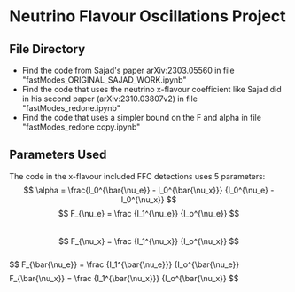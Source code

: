# Neutrino Flavour Oscillations Project  
## File Directory
- Find the code from Sajad's paper arXiv:2303.05560 in file "fastModes_ORIGINAL_SAJAD_WORK.ipynb"  
- Find the code that uses the neutrino x-flavour coefficient like Sajad did in his second paper (arXiv:2310.03807v2) in file "fastModes_redone.ipynb"
- Find the code that uses a simpler bound on the F and alpha in file "fastModes_redone copy.ipynb"
## Parameters Used
The code in the x-flavour included FFC detections uses 5 parameters:  
$$ \alpha = \frac{I_0^{\bar{\nu_e}} - I_0^{\bar{\nu_x}}}  {I_0^{\nu_e} - I_0^{\nu_x}} $$ 
$$ F_{\nu_e} = \frac {I_1^{\nu_e}}  {I_o^{\nu_e}} $$  
$$ F_{\nu_x} = \frac {I_1^{\nu_x}}  {I_o^{\nu_x}} $$    
$$ F_{\bar{\nu_e}} = \frac {I_1^{\bar{\nu_e}}}  {I_o^{\bar{\nu_e}} $$  
$$ F_{\bar{\nu_x}} = \frac {I_1^{\bar{\nu_x}}}  {I_o^{\bar{\nu_x}} $$  
